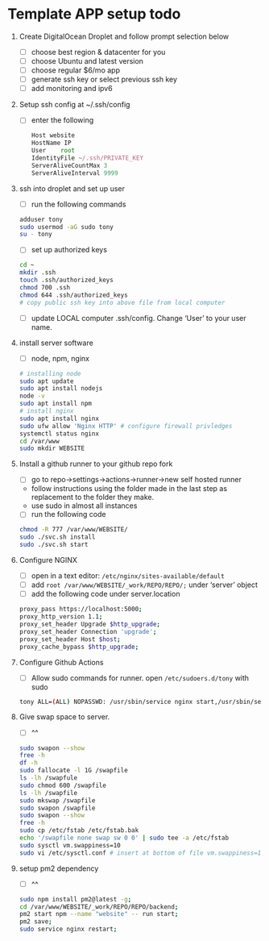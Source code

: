 # Template APP setup todo

1. Create DigitalOcean Droplet and follow prompt selection below
    - [ ]  choose best region & datacenter for you
    - [ ]  choose Ubuntu and latest version
    - [ ]  choose regular $6/mo app
    - [ ]  generate ssh key or select previous ssh key
    - [ ]  add monitoring and ipv6
2. Setup ssh config at ~/.ssh/config
    - [ ]  enter the following
        
        ```jsx
        Host website
        HostName IP
        User    root
        IdentityFile ~/.ssh/PRIVATE_KEY
        ServerAliveCountMax 3
        ServerAliveInterval 9999
        ```
        
3. ssh into droplet and set up user
    - [ ]  run the following commands
    
    ```bash
    adduser tony
    sudo usermod -aG sudo tony
    su - tony
    ```
    
    - [ ]  set up authorized keys
    
    ```bash
    cd ~
    mkdir .ssh
    touch .ssh/authorized_keys
    chmod 700 .ssh
    chmod 644 .ssh/authorized_keys
    # copy public ssh key into above file from local computer
    ```
    
    - [ ]  update LOCAL computer .ssh/config. Change ‘User’ to your user name.
4. install server software
    - [ ]  node, npm, nginx
    
    ```bash
    # installing node
    sudo apt update
    sudo apt install nodejs
    node -v
    sudo apt install npm
    # install nginx
    sudo apt install nginx
    sudo ufw allow 'Nginx HTTP' # configure firewall privledges
    systemctl status nginx
    cd /var/www
    sudo mkdir WEBSITE
    ```
    
5. Install a github runner to your github repo fork
    - [ ]  go to repo→settings→actions→runner→new self hosted runner
    - follow instructions using the folder made in the last step as replacement to the folder they make.
    - use sudo in almost all instances
    - [ ]  run the following code
    
    ```bash
    chmod -R 777 /var/www/WEBSITE/
    sudo ./svc.sh install
    sudo ./svc.sh start
    ```
    
6. Configure NGINX
    - [ ]  open in a text editor: `/etc/nginx/sites-available/default`
    - [ ]  add `root /var/www/WEBSITE/_work/REPO/REPO/;` under ‘server’ object
    - [ ]  add the following code under server.location
    
    ```bash
    proxy_pass https://localhost:5000;
    proxy_http_version 1.1;
    proxy_set_header Upgrade $http_upgrade;
    proxy_set_header Connection 'upgrade';
    proxy_set_header Host $host;
    proxy_cache_bypass $http_upgrade;
    ```
    
7. Configure Github Actions
    - [ ]  Allow sudo commands for runner. open `/etc/sudoers.d/tony` with sudo
    
    ```bash
    tony ALL=(ALL) NOPASSWD: /usr/sbin/service nginx start,/usr/sbin/service nginx stop,/usr/sbin/service neginx restart
    ```
    
8. Give swap space to server.
    - [ ]  ^^
    
    ```bash
    sudo swapon --show
    free -h 
    df -h
    sudo fallocate -l 1G /swapfile
    ls -lh /swapfule
    sudo chmod 600 /swapfile
    ls -lh /swapfile
    sudo mkswap /swapfile
    sudo swapon /swapfile
    sudo swapon --show
    free -h
    sudo cp /etc/fstab /etc/fstab.bak
    echo '/swapfile none swap sw 0 0' | sudo tee -a /etc/fstab
    sudo sysctl vm.swappiness=10
    sudo vi /etc/sysctl.conf # insert at bottom of file vm.swappiness=10
    ```
    
9. setup pm2 dependency
    - [ ]  ^^
    
    ```bash
    sudo npm install pm2@latest -g;
    cd /var/www/WEBSITE/_work/REPO/REPO/backend;
    pm2 start npm --name "website" -- run start;
    pm2 save;
    sudo service nginx restart;
    ```